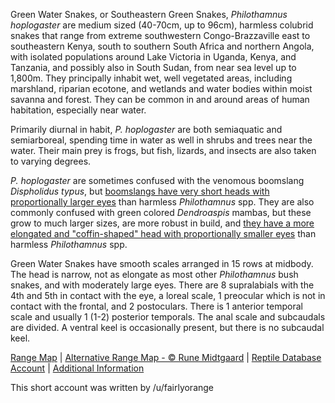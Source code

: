 Green Water Snakes, or Southeastern Green Snakes, *Philothamnus hoplogaster* are medium sized (40-70cm, up to 96cm), harmless colubrid snakes that range from extreme southwestern Congo-Brazzaville east to southeastern Kenya, south to southern South Africa and northern Angola, with isolated populations around Lake Victoria in Uganda, Kenya, and Tanzania, and possibly also in South Sudan, from near sea level up to 1,800m.  They principally inhabit wet, well vegetated areas, including marshland, riparian ecotone, and wetlands and water bodies within moist savanna and forest.  They can be common in and around areas of human habitation, especially near water.  

Primarily diurnal in habit, *P. hoplogaster* are both semiaquatic and semiarboreal, spending time in water as well in shrubs and trees near the water.  Their main prey is frogs, but fish, lizards, and insects are also taken to varying degrees.

*P. hoplogaster* are sometimes confused with the venomous boomslang *Dispholidus typus*, but [boomslangs have very short heads with proportionally larger eyes](https://www.africansnakebiteinstitute.com/articles/snake-comparison-spotted-bush-snake-vs-boomslang/) than harmless *Philothamnus* spp.  They are also commonly confused with green colored *Dendroaspis* mambas, but these grow to much larger sizes, are more robust in build, and [they have a more elongated and "coffin-shaped" head with proportionally smaller eyes](https://www.africansnakebiteinstitute.com/articles/snake-comparison-eastern-natal-green-snake-vs-green-mamba/) than harmless *Philothamnus* spp.

Green Water Snakes have smooth scales arranged in 15 rows at midbody.  The head is narrow, not as elongate as most other *Philothamnus* bush snakes, and with moderately large eyes.  There are 8 supralabials with the 4th and 5th in contact with the eye, a loreal scale, 1 preocular which is not in contact with the frontal, and 2 postoculars.  There is 1 anterior temporal scale and usually 1 (1-2) posterior temporals.  The anal scale and subcaudals are divided.  A ventral keel is occasionally present, but there is no subcaudal keel.

[Range Map](https://www.iucnredlist.org/species/43130491/43130555)  |  [Alternative Range Map - © Rune Midtgaard](https://repfocus.dk/maps1/TAX/Serpentes/Colubridae/Philothamnus_hoplogaster_map.html)  |  [Reptile Database Account](https://reptile-database.reptarium.cz/species?genus=Philothamnus&species=hoplogaster)  |  [Additional Information](https://www.africansnakebiteinstitute.com/snake/green-water-snake/)

This short account was written by /u/fairlyorange